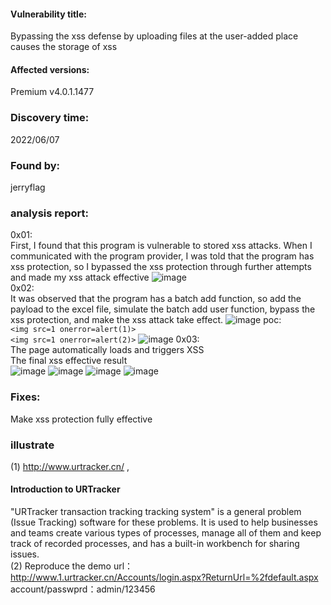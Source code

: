 #### Vulnerability title: <br>
Bypassing the xss defense by uploading files at the user-added place causes the storage of xss

#### Affected versions:<br>
Premium v4.0.1.1477

### Discovery time: <br>
2022/06/07

### Found by:<br>
jerryflag

### analysis report: <br>
0x01:<br>
First, I found that this program is vulnerable to stored xss attacks. When I communicated with the program provider, I was told that the program has xss protection, so I bypassed the xss protection through further attempts and made my xss attack effective
![image](https://user-images.githubusercontent.com/52393447/172317236-3050a9d3-93a0-40f6-abb7-a5a16a3b05eb.png) <br>
0x02:<br>
It was observed that the program has a batch add function, so add the payload to the excel file, simulate the batch add user function, bypass the xss protection, and make the xss attack take effect.
![image](https://user-images.githubusercontent.com/52393447/172321335-34ea1a53-b12b-476a-a26c-4d45bed55742.png)
poc: <br>
`<img src=1 onerror=alert(1)>`<br>
`<img src=1 onerror=alert(2)>`
![image](https://user-images.githubusercontent.com/52393447/172321762-8db7ea76-1567-4ea9-8183-19d3f2d8d2f9.png)
0x03:<br>
The page automatically loads and triggers XSS<br>
The final xss effective result<br>
![image](https://user-images.githubusercontent.com/52393447/172324760-d9215fc4-1272-49b5-ac7a-aa879b3fe99d.png)
![image](https://user-images.githubusercontent.com/52393447/172325449-6e6bb6d7-bc51-4d92-9f41-e3bd7794ec77.png)
![image](https://user-images.githubusercontent.com/52393447/172324841-6c33bac7-e484-4830-bd18-2ad1c33edd9d.png)
![image](https://user-images.githubusercontent.com/52393447/172325355-4da0602a-134d-46e7-a91e-798d3f528439.png)

### Fixes: <br>
Make xss protection fully effective

### illustrate
(1) http://www.urtracker.cn/ , 
#### Introduction to URTracker
"URTracker transaction tracking tracking system" is a general problem (Issue Tracking) software for these problems. It is used to help businesses and teams create various types of processes, manage all of them and keep track of recorded processes, and has a built-in workbench for sharing issues.<br>
(2) Reproduce the demo
url：http://www.1.urtracker.cn/Accounts/login.aspx?ReturnUrl=%2fdefault.aspx
account/passwprd：admin/123456
